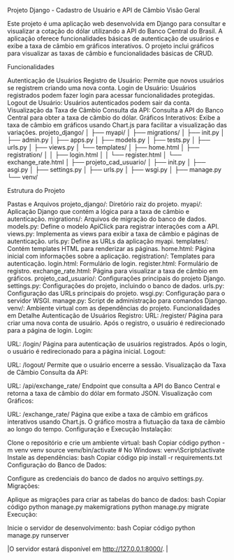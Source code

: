 Projeto Django - Cadastro de Usuário e API de Câmbio
Visão Geral

Este projeto é uma aplicação web desenvolvida em Django para consultar e visualizar a cotação do dólar utilizando a API do Banco Central do Brasil. A aplicação oferece funcionalidades básicas de autenticação de usuários e exibe a taxa de câmbio em gráficos interativos. O projeto inclui gráficos para visualizar as taxas de câmbio e funcionalidades básicas de CRUD.

Funcionalidades

Autenticação de Usuários Registro de Usuário: Permite que novos usuários se registrem criando uma nova conta. Login de Usuário: Usuários registrados podem fazer login para acessar funcionalidades protegidas. Logout de Usuário: Usuários autenticados podem sair da conta.
Visualização da Taxa de Câmbio Consulta da API: Consulta a API do Banco Central para obter a taxa de câmbio do dólar. Gráficos Interativos: Exibe a taxa de câmbio em gráficos usando Chart.js para facilitar a visualização das variações.
projeto_django/ │ ├── myapi/ │ ├── migrations/ │ ├── init.py │ ├── admin.py │ ├── apps.py │ ├── models.py │ ├── tests.py │ ├── urls.py │ ├── views.py │ └── templates/ │ ├── home.html │ ├── registration/ │ │ ├── login.html │ │ └── register.html │ └── exchange_rate.html │ ├── projeto_cad_usuario/ │ ├── init.py │ ├── asgi.py │ ├── settings.py │ ├── urls.py │ ├── wsgi.py │ ├── manage.py └── venv/

Estrutura do Projeto

Pastas e Arquivos projeto_django/: Diretório raiz do projeto. myapi/: Aplicação Django que contém a lógica para a taxa de câmbio e autenticação. migrations/: Arquivos de migração do banco de dados. models.py: Define o modelo ApiClick para registrar interações com a API. views.py: Implementa as views para exibir a taxa de câmbio e páginas de autenticação. urls.py: Define as URLs da aplicação myapi. templates/: Contém templates HTML para renderizar as páginas. home.html: Página inicial com informações sobre a aplicação. registration/: Templates para autenticação. login.html: Formulário de login. register.html: Formulário de registro. exchange_rate.html: Página para visualizar a taxa de câmbio em gráficos. projeto_cad_usuario/: Configurações principais do projeto Django. settings.py: Configurações do projeto, incluindo o banco de dados. urls.py: Configuração das URLs principais do projeto. wsgi.py: Configuração para o servidor WSGI. manage.py: Script de administração para comandos Django. venv/: Ambiente virtual com as dependências do projeto.
Funcionalidades em Detalhe
Autenticação de Usuários
Registro:
URL: /register/ Página para criar uma nova conta de usuário. Após o registro, o usuário é redirecionado para a página de login. Login:

URL: /login/ Página para autenticação de usuários registrados. Após o login, o usuário é redirecionado para a página inicial. Logout:

URL: /logout/ Permite que o usuário encerre a sessão. Visualização da Taxa de Câmbio Consulta da API:

URL: /api/exchange_rate/ Endpoint que consulta a API do Banco Central e retorna a taxa de câmbio do dólar em formato JSON. Visualização com Gráficos:

URL: /exchange_rate/ Página que exibe a taxa de câmbio em gráficos interativos usando Chart.js. O gráfico mostra a flutuação da taxa de câmbio ao longo do tempo. Configuração e Execução Instalação:

Clone o repositório e crie um ambiente virtual: bash Copiar código python -m venv venv source venv/bin/activate # No Windows: venv\Scripts\activate Instale as dependências: bash Copiar código pip install -r requirements.txt Configuração do Banco de Dados:

Configure as credenciais do banco de dados no arquivo settings.py. Migrações:

Aplique as migrações para criar as tabelas do banco de dados: bash Copiar código python manage.py makemigrations python manage.py migrate Execução:

Inicie o servidor de desenvolvimento: bash Copiar código python manage.py runserver

|O servidor estará disponível em http://127.0.0.1:8000/. |
